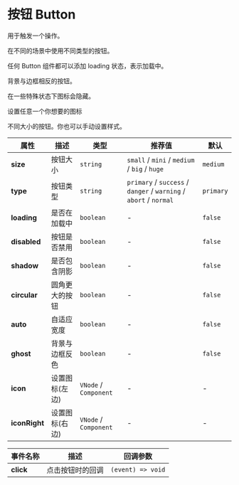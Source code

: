 # 按钮 Button

用于触发一个操作。

<ex-code name="ex-button-basic">

</ex-code>

<ex-code name="ex-button-type">

在不同的场景中使用不同类型的按钮。

</ex-code>

<ex-code name="ex-button-loading">

任何 <g-code>Button</g-code> 组件都可以添加 <g-code>loading</g-code> 状态，表示加载中。

</ex-code>

<ex-code name="ex-button-status">

</ex-code>

<ex-code name="ex-button-ghost">

背景与边框相反的按钮。

</ex-code>

<ex-code name="ex-button-icon">

在一些特殊状态下图标会隐藏。

</ex-code>

<ex-code name="ex-button-custom-icon">

设置任意一个你想要的图标

</ex-code>

<ex-code name="ex-button-size">

不同大小的按钮。你也可以手动设置样式。

</ex-code>

<ex-footer>

| 属性          | 描述           | 类型                  | 推荐值                                                            | 默认      |
| ------------- | -------------- | --------------------- | ----------------------------------------------------------------- | --------- |
| **size**      | 按钮大小       | `string`              | `small` / `mini` / `medium` / `big` / `huge`                      | `medium`  |
| **type**      | 按钮类型       | `string`              | `primary` / `success` / `danger` / `warning` / `abort` / `normal` | `primary` |
| **loading**   | 是否在加载中   | `boolean`             | -                                                                 | `false`   |
| **disabled**  | 按钮是否禁用   | `boolean`             | -                                                                 | `false`   |
| **shadow**    | 是否包含阴影   | `boolean`             | -                                                                 | `false`   |
| **circular**  | 圆角更大的按钮 | `boolean`             | -                                                                 | `false`   |
| **auto**      | 自适应宽度     | `boolean`             | -                                                                 | `false`   |
| **ghost**     | 背景与边框反色 | `boolean`             | -                                                                 | `false`   |
| **icon**      | 设置图标(左边) | `VNode` / `Component` | -                                                                 | -         |
| **iconRight** | 设置图标(右边) | `VNode` / `Component` | -                                                                 | -         |

</ex-footer>

<ex-footer title="Events">

| 事件名称  | 描述             | 回调参数          |
| --------- | ---------------- | ----------------- |
| **click** | 点击按钮时的回调 | `(event) => void` |

</ex-footer>
